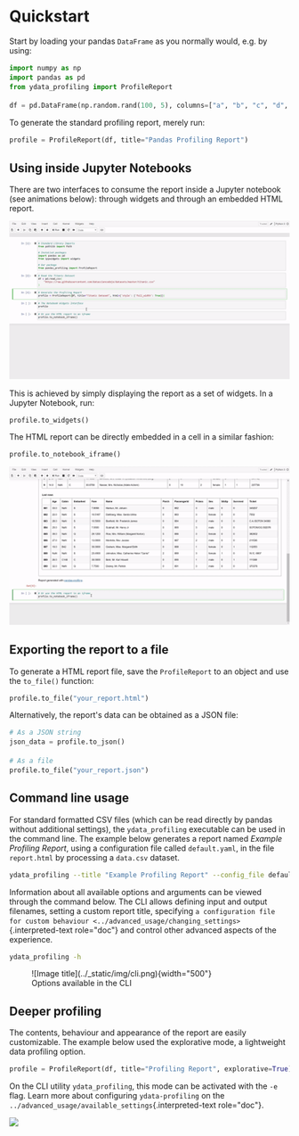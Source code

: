 # Quickstart

Start by loading your pandas `DataFrame` as you normally would, e.g. by
using:

``` python linenums="1"
import numpy as np
import pandas as pd
from ydata_profiling import ProfileReport

df = pd.DataFrame(np.random.rand(100, 5), columns=["a", "b", "c", "d", "e"])
```

To generate the standard profiling report, merely run:

``` python
profile = ProfileReport(df, title="Pandas Profiling Report")
```

## Using inside Jupyter Notebooks

There are two interfaces to consume the report inside a Jupyter notebook
(see animations below): through widgets and through an embedded HTML
report.

![Running ydata-proling inside a Jupyter Notebook](../_static/img/widgets.gif)

This is achieved by simply displaying the report as a set of widgets. In
a Jupyter Notebook, run:

``` python
profile.to_widgets()
```

The HTML report can be directly embedded in a cell in a similar fashion:

``` python
profile.to_notebook_iframe()
```

![ydata-profiling widgets](../_static/img/iframe.gif)

## Exporting the report to a file

To generate a HTML report file, save the `ProfileReport` to an object
and use the `to_file()` function:

``` python
profile.to_file("your_report.html")
```

Alternatively, the report's data can be obtained as a JSON file:

``` python linenums="1" title="Save your profile report as a JSON file"
# As a JSON string
json_data = profile.to_json()

# As a file
profile.to_file("your_report.json")
```

## Command line usage

For standard formatted CSV files (which can be read directly by pandas
without additional settings), the `ydata_profiling` executable can be
used in the command line. The example below generates a report named
*Example Profiling Report*, using a configuration file called
`default.yaml`, in the file `report.html` by processing a `data.csv`
dataset.

``` bash
ydata_profiling --title "Example Profiling Report" --config_file default.yaml data.csv report.html
```

Information about all available options and arguments can be viewed
through the command below. The CLI allows defining input and output
filenames, setting a custom report title, specifying
`a configuration file for custom behaviour <../advanced_usage/changing_settings>`{.interpreted-text
role="doc"} and control other advanced aspects of the experience.

``` bash
ydata_profiling -h
```
<figure markdown>
  ![Image title](../_static/img/cli.png){width="500"}
  <figcaption>Options available in the CLI</figcaption>
</figure>

## Deeper profiling

The contents, behaviour and appearance of the report are easily
customizable. The example below used the explorative mode, a lightweight
data profiling option.

``` python
profile = ProfileReport(df, title="Profiling Report", explorative=True)
```

On the CLI utility `ydata_profiling`, this mode can be activated with
the `-e` flag. Learn more about configuring `ydata-profiling` on the
`../advanced_usage/available_settings`{.interpreted-text role="doc"}.

<img referrerpolicy="no-referrer-when-downgrade" src="https://static.scarf.sh/a.png?x-pxid=baa0e45f-0c03-4190-9646-9d8ea2640ba2" />